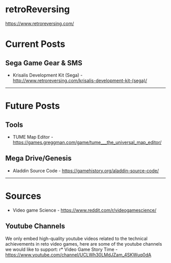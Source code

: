 # retroReversing
https://www.retroreversing.com/

# Current Posts

## Sega Game Gear & SMS
* Krisalis Development Kit (Sega) - http://www.retroreversing.com/krisalis-development-kit-(sega)/

---
# Future Posts

## Tools
* TUME Map Editor - https://games.greggman.com/game/tume___the_universal_map_editor/

## Mega Drive/Genesis
* Aladdin Source Code - https://gamehistory.org/aladdin-source-code/

----
# Sources
* Video game Science - https://www.reddit.com/r/videogamescience/

## Youtube Channels
We only embed high-quality youtube videos related to the technical achievements in reto video games, here are some of the youtube channels we would like to support:
r* Video Game Story Time - https://www.youtube.com/channel/UCLWh30LMdJZam_4SKWuq0dA
